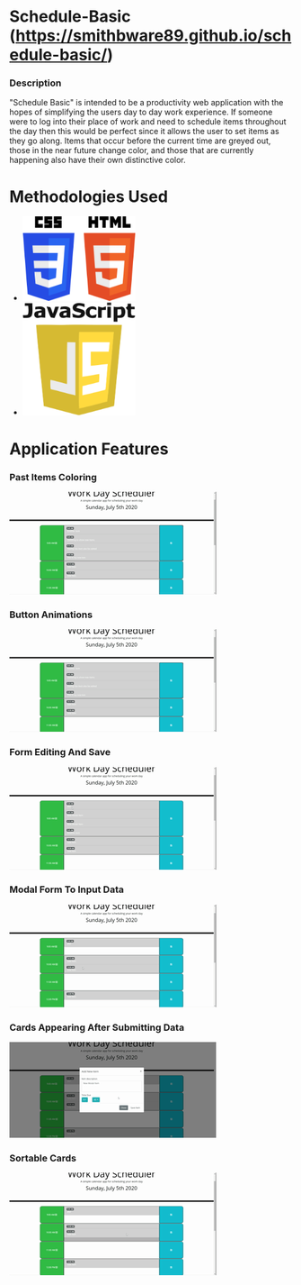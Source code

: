 # Schedule-Basic (https://smithbware89.github.io/schedule-basic/)
### Description
"Schedule Basic" is intended to be a productivity web application with the hopes of simplifying the users day to day work experience. If someone were to log into their place of work and need to schedule items throughout the day then this would be perfect since it allows the user to set items as they go along. Items that occur before the current time are greyed out, those in the near future change color, and those that are currently happening also have their own distinctive color.

# Methodologies Used
- <img src="./assets/images/HTML-CSS.png" height="150" width="200">
- <img src="./assets/images/Javascript.png" height="200" width="200">

# Application Features
### Past Items Coloring
![Display of Past Items Greyed Out](./assets/images/past-items.gif)
### Button Animations
![Button Animations](./assets/images/button-animations.gif)
### Form Editing And Save
![Card Editing And Save](./assets/images/form-editing.gif)
### Modal Form To Input Data
![Modal Form Input](./assets/images/modal-form.gif)
### Cards Appearing After Submitting Data
![Task Item Card Appearing](./assets/images/card-appearance.gif)
### Sortable Cards
![Image of Card Sorting](./assets/images/sortable-items.gif)

